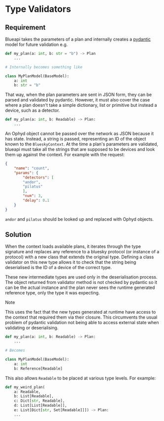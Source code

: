 # Type Validators

## Requirement

Blueapi takes the parameters of a plan and internally creates a
[pydantic](https://docs.pydantic.dev/) model for future validation e.g.

``` python
def my_plan(a: int, b: str = "b") -> Plan
    ...

# Internally becomes something like

class MyPlanModel(BaseModel):
    a: int
    b: str = "b"
```

That way, when the plan parameters are sent in JSON form, they can be
parsed and validated by pydantic. However, it must also cover the case
where a plan doesn't take a simple dictionary, list or primitive but
instead a device, such as a detector.

``` python
def my_plan(a: int, b: Readable) -> Plan:
    ...
```

An Ophyd object cannot be passed over the network as JSON because it has
state. Instead, a string is passed, representing an ID of the object
known to the `BlueskyContext`. At the time a plan's parameters are
validated, blueapi must take all the strings that are supposed to be
devices and look them up against the context. For example with the
request:

``` json
{
    "name": "count",
    "params": {
        "detectors": [
        "andor",
        "pilatus"
        ],
        "num": 3,
        "delay": 0.1
    }
}
```

`andor` and `pilatus` should be looked up and replaced with Ophyd
objects.

## Solution

When the context loads available plans, it iterates through the type
signature and replaces any reference to a bluesky protocol (or instance
of a protocol) with a new class that extends the original type. Defining
a class validator on this new type allows it to check that the string
being deserialised is the ID of a device of the correct type.

These new intermediate types are used only in the deserialisation
process. The object returned from validator method is not checked by
pydantic so it can be the actual instance and the plan never sees the
runtime generated reference type, only the type it was expecting.

<div class="note">

<div class="title">

Note

</div>

This uses the fact that the new types generated at runtime have access
to the context that required them via their closure. This circumvents
the usual problem of pydantic validation not being able to access
external state when validating or deserialising.

</div>

``` python
def my_plan(a: int, b: Readable) -> Plan:
    ...

# Becomes

class MyPlanModel(BaseModel):
    a: int
    b: Reference[Readable]
```

This also allows `Readable` to be placed at various type levels. For
example:

``` python
def my_weird_plan(
    a: Readable,
    b: List[Readable],
    c: Dict[str, Readable],
    d: List[List[Readable]],
    e: List[Dict[str, Set[Readable]]]) -> Plan:
    ...
```
